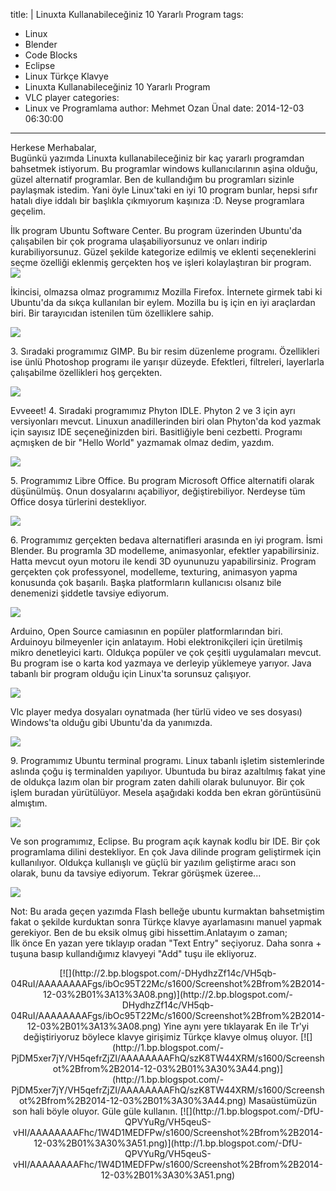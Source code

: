 title: |
  Linuxta Kullanabileceğiniz 10 Yararlı Program
tags:
  - Linux
  - Blender
  - Code Blocks
  - Eclipse
  - Linux Türkçe Klavye
  - Linuxta Kullanabileceğiniz 10 Yararlı Program
  - VLC player
categories:
  - Linux ve Programlama
author: Mehmet Ozan Ünal
date: 2014-12-03 06:30:00
---
<div class="separator" style="clear: both; text-align: left;">Herkese Merhabalar,</div>

<div class="separator" style="clear: both; text-align: left;">Bugünkü yazımda Linuxta kullanabileceğiniz bir kaç yararlı programdan bahsetmek istiyorum. Bu programlar windows kullanıcılarının aşina olduğu, güzel alternatif programlar. Ben de kullandığım bu programları sizinle paylaşmak istedim. Yani öyle Linux'taki en iyi 10 program bunlar, hepsi sıfır hatalı diye iddalı bir başlıkla çıkmıyorum kaşınıza :D. Neyse programlara geçelim.</div>

<!-- more -->  

İlk program Ubuntu Software Center. Bu program üzerinden Ubuntu'da çalışabilen bir çok programa ulaşabiliyorsunuz ve onları indirip kurabiliyorsunuz. Güzel şekilde kategorize edilmiş ve eklenti seçeneklerini seçme özelliği eklenmiş gerçekten hoş ve işleri kolaylaştıran bir program.  
[![](http://4.bp.blogspot.com/-Bm-g47lRV64/VH5qesXPW5I/AAAAAAAAFhU/K_bf45ZAXaM/s1600/Screenshot%2Bfrom%2B2014-12-03%2B01%3A33%3A30.png)](http://4.bp.blogspot.com/-Bm-g47lRV64/VH5qesXPW5I/AAAAAAAAFhU/K_bf45ZAXaM/s1600/Screenshot%2Bfrom%2B2014-12-03%2B01%3A33%3A30.png)

İkincisi, olmazsa olmaz programımız Mozilla Firefox. İnternete girmek tabi ki Ubuntu'da da sıkça kullanılan bir eylem. Mozilla bu iş için en iyi araçlardan biri. Bir tarayıcıdan istenilen tüm özelliklere sahip.

[![](http://3.bp.blogspot.com/-ha7NEe0HKyY/VH5qb7ZJ_jI/AAAAAAAAFgk/QNzmwH2Tck4/s1600/Screenshot%2Bfrom%2B2014-12-03%2B01%3A10%3A34.png)](http://3.bp.blogspot.com/-ha7NEe0HKyY/VH5qb7ZJ_jI/AAAAAAAAFgk/QNzmwH2Tck4/s1600/Screenshot%2Bfrom%2B2014-12-03%2B01%3A10%3A34.png)

3\. Sıradaki programımız GIMP. Bu bir resim düzenleme programı. Özellikleri ise ünlü Photoshop programı ile yarışır düzeyde. Efektleri, filtreleri, layerlarla çalışabilme özellikleri hoş gerçekten.

[![](http://4.bp.blogspot.com/--fxbWH1F6jM/VH5qb6DAY-I/AAAAAAAAFgo/odVEOKLdZlM/s1600/Screenshot%2Bfrom%2B2014-12-03%2B01%3A17%3A35.png)](http://4.bp.blogspot.com/--fxbWH1F6jM/VH5qb6DAY-I/AAAAAAAAFgo/odVEOKLdZlM/s1600/Screenshot%2Bfrom%2B2014-12-03%2B01%3A17%3A35.png)

Evveeet! 4\. Sıradaki programımız Phyton IDLE. Phyton 2 ve 3 için ayrı versiyonları mevcut. Linuxun anadillerinden biri olan Phyton'da kod yazmak için sayısız IDE seçeneğinizden biri. Basitliğiyle beni cezbetti. Programı açmışken de bir "Hello World" yazmamak olmaz dedim, yazdım.

[![](http://3.bp.blogspot.com/-6mXCZ6fFvgo/VH5qckqeJUI/AAAAAAAAFgw/n5ZiuqrgnkU/s1600/Screenshot%2Bfrom%2B2014-12-03%2B01%3A19%3A00.png)](http://3.bp.blogspot.com/-6mXCZ6fFvgo/VH5qckqeJUI/AAAAAAAAFgw/n5ZiuqrgnkU/s1600/Screenshot%2Bfrom%2B2014-12-03%2B01%3A19%3A00.png)

5\. Programımız Libre Office. Bu program Microsoft Office alternatifi olarak düşünülmüş. Onun dosyalarını açabiliyor, değiştirebiliyor. Nerdeyse tüm Office dosya türlerini destekliyor.

[![](http://1.bp.blogspot.com/-QwacP5BN48I/VH5qcsy6jII/AAAAAAAAFg0/nWxGKQfZx5Q/s1600/Screenshot%2Bfrom%2B2014-12-03%2B01%3A19%3A38.png)](http://1.bp.blogspot.com/-QwacP5BN48I/VH5qcsy6jII/AAAAAAAAFg0/nWxGKQfZx5Q/s1600/Screenshot%2Bfrom%2B2014-12-03%2B01%3A19%3A38.png)

6\. Programımız gerçekten bedava alternatifleri arasında en iyi program. İsmi Blender. Bu programla 3D modelleme, animasyonlar, efektler yapabilirsiniz. Hatta mevcut oyun motoru ile kendi 3D oyununuzu yapabilirsiniz. Program gerçekten çok professyonel, modelleme, texturing, animasyon yapma konusunda çok başarılı. Başka platformların kullanıcısı olsanız bile denemenizi şiddetle tavsiye ediyorum.

[![](http://2.bp.blogspot.com/-13rHXvTjr9Y/VH5qc1rcB1I/AAAAAAAAFg4/QevkFUjZ_1w/s1600/Screenshot%2Bfrom%2B2014-12-03%2B01%3A20%3A59.png)](http://2.bp.blogspot.com/-13rHXvTjr9Y/VH5qc1rcB1I/AAAAAAAAFg4/QevkFUjZ_1w/s1600/Screenshot%2Bfrom%2B2014-12-03%2B01%3A20%3A59.png)

Arduino, Open Source camiasının en popüler platformlarından biri. Arduinoyu bilmeyenler için anlatayım. Hobi elektronikçileri için üretilmiş mikro denetleyici kartı. Oldukça popüler ve çok çeşitli uygulamaları mevcut. Bu program ise o karta kod yazmaya ve derleyip yüklemeye yarıyor. Java tabanlı bir program olduğu için Linux'ta sorunsuz çalışıyor.

[![](http://3.bp.blogspot.com/-x4Bvx_yjFLk/VH5qdMbpOQI/AAAAAAAAFg8/YT9eOUGTSeA/s1600/Screenshot%2Bfrom%2B2014-12-03%2B01%3A23%3A57.png)](http://3.bp.blogspot.com/-x4Bvx_yjFLk/VH5qdMbpOQI/AAAAAAAAFg8/YT9eOUGTSeA/s1600/Screenshot%2Bfrom%2B2014-12-03%2B01%3A23%3A57.png)</div>

Vlc player medya dosyaları oynatmada (her türlü video ve ses dosyası) Windows'ta olduğu gibi Ubuntu'da da yanımızda.

[![](http://4.bp.blogspot.com/-3q_X7cNkqjs/VH5qdcPeJ1I/AAAAAAAAFhA/U-I6-F6BjAQ/s1600/Screenshot%2Bfrom%2B2014-12-03%2B01%3A27%3A54.png)](http://4.bp.blogspot.com/-3q_X7cNkqjs/VH5qdcPeJ1I/AAAAAAAAFhA/U-I6-F6BjAQ/s1600/Screenshot%2Bfrom%2B2014-12-03%2B01%3A27%3A54.png)

9\. Programımız Ubuntu terminal programı. Linux tabanlı işletim sistemlerinde aslında çoğu iş terminalden yapılıyor. Ubuntuda bu biraz azaltılmış fakat yine de oldukça lazım olan bir program zaten dahili olarak bulunuyor. Bir çok işlem buradan yürütülüyor. Mesela aşağıdaki kodda ben ekran görüntüsünü almıştım.


[![](http://2.bp.blogspot.com/-vkUEKBlJU14/VH5qdtJnITI/AAAAAAAAFhE/U9Vb2nG-4GY/s1600/Screenshot%2Bfrom%2B2014-12-03%2B01%3A28%3A48.png)](http://2.bp.blogspot.com/-vkUEKBlJU14/VH5qdtJnITI/AAAAAAAAFhE/U9Vb2nG-4GY/s1600/Screenshot%2Bfrom%2B2014-12-03%2B01%3A28%3A48.png)

Ve son programımız, Eclipse. Bu program açık kaynak kodlu bir IDE. Bir çok programlama dilini destekliyor. En çok Java dilinde program geliştirmek için kullanılıyor. Oldukça kullanışlı ve güçlü bir yazılım geliştirme aracı son olarak, bunu da tavsiye ediyorum. Tekrar görüşmek üzeree...

[![](http://3.bp.blogspot.com/-WNMFXYqdQdU/VH5qdzXfSyI/AAAAAAAAFhI/lp6_dWaMd5o/s1600/Screenshot%2Bfrom%2B2014-12-03%2B01%3A29%3A59.png)](http://3.bp.blogspot.com/-WNMFXYqdQdU/VH5qdzXfSyI/AAAAAAAAFhI/lp6_dWaMd5o/s1600/Screenshot%2Bfrom%2B2014-12-03%2B01%3A29%3A59.png)</div>

Not: Bu arada geçen yazımda Flash belleğe ubuntu kurmaktan bahsetmiştim fakat o şekilde kurduktan sonra Türkçe klavye ayarlamasını manuel yapmak gerekiyor. Ben de bu eksik olmuş gibi hissettim.Anlatayım o zaman;  
İlk önce En yazan yere tıklayıp oradan "Text Entry" seçiyoruz. Daha sonra + tuşuna basıp kullandığımız klavyeyi "Add" tuşu ile ekliyoruz.  

<div class="separator" style="clear: both; text-align: center;">[![](http://2.bp.blogspot.com/-DHydhzZf14c/VH5qb-04RuI/AAAAAAAAFgs/ibOc95T22Mc/s1600/Screenshot%2Bfrom%2B2014-12-03%2B01%3A13%3A08.png)](http://2.bp.blogspot.com/-DHydhzZf14c/VH5qb-04RuI/AAAAAAAAFgs/ibOc95T22Mc/s1600/Screenshot%2Bfrom%2B2014-12-03%2B01%3A13%3A08.png)
Yine aynı yere tıklayarak En ile Tr'yi değiştiriyoruz böylece klavye girişimiz Türkçe klavye olmuş oluyor.
[![](http://1.bp.blogspot.com/-PjDM5xer7jY/VH5qefrZjZI/AAAAAAAAFhQ/szK8TW44XRM/s1600/Screenshot%2Bfrom%2B2014-12-03%2B01%3A30%3A44.png)](http://1.bp.blogspot.com/-PjDM5xer7jY/VH5qefrZjZI/AAAAAAAAFhQ/szK8TW44XRM/s1600/Screenshot%2Bfrom%2B2014-12-03%2B01%3A30%3A44.png)
Masaüstümüzün son hali böyle oluyor. Güle güle kullanın.
[![](http://1.bp.blogspot.com/-DfU-QPVYuRg/VH5qeuS-vHI/AAAAAAAAFhc/1W4D1MEDFPw/s1600/Screenshot%2Bfrom%2B2014-12-03%2B01%3A30%3A51.png)](http://1.bp.blogspot.com/-DfU-QPVYuRg/VH5qeuS-vHI/AAAAAAAAFhc/1W4D1MEDFPw/s1600/Screenshot%2Bfrom%2B2014-12-03%2B01%3A30%3A51.png)
